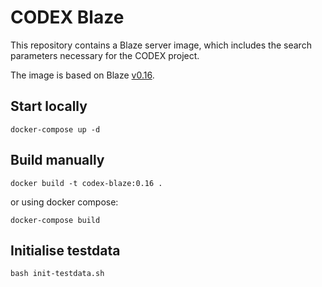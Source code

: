 # CODEX Blaze

This repository contains a Blaze server image, which includes the search parameters necessary for the CODEX project.

The image is based on Blaze [v0.16](https://github.com/samply/blaze/releases/tag/v0.16).

## Start locally

`docker-compose up -d`

## Build manually

`docker build -t codex-blaze:0.16 .`

or using docker compose:

`docker-compose build`

## Initialise testdata

`bash init-testdata.sh`
